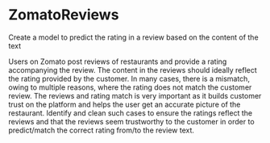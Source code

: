 # ZomatoReviews
Create a model to predict the rating in a review based on the content of the text

Users on Zomato post reviews of restaurants and provide a rating accompanying the review. The content in the reviews should ideally reflect the rating provided by the customer. In many cases, there is a mismatch, owing to multiple reasons, where the rating does not match the customer review. The reviews and rating match is very important as it builds customer trust on the platform and helps the user get an accurate picture of the restaurant. Identify and clean such cases to ensure the ratings reflect the reviews and that the reviews seem trustworthy to the customer in order to predict/match the correct rating from/to the review text.
